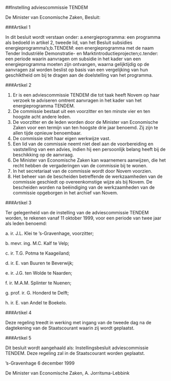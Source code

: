 <meta http-equiv='Content-Type' content='text/html; charset=utf-8' />

##Instelling adviescommissie TENDEM

De Minister van Economische Zaken,  Besluit:     

###Artikel  1  

In dit besluit wordt verstaan onder: a.energieprogramma: een programma als bedoeld in artikel 2, tweede lid, van het Besluit subsidies energieprogramma’s;b.TENDEM: een energieprogramma met de naam Tender Industriële Demonstratie- en Marktintroductieprojecten;c.tender: een periode waarin aanvragen om subsidie in het kader van een energieprogramma moeten zijn ontvangen, waarna gelijktijdig op de aanvragen zal worden beslist op basis van een vergelijking van hun geschiktheid om bij te dragen aan de doelstelling van het programma.  

###Artikel  2  

1.  Er is een adviescommissie TENDEM die tot taak heeft Novem op haar verzoek te adviseren omtrent aanvragen in het kader van het energieprogramma TENDEM.   
2.  De commissie bestaat uit een voorzitter en ten minste vier en ten hoogste acht andere leden.   
3.  De voorzitter en de leden worden door de Minister van Economische Zaken voor een termijn van ten hoogste drie jaar benoemd. Zij zijn te allen tijde opnieuw benoembaar.   
4.  De commissie stelt haar eigen werkwijze vast.   
5.  Een lid van de commissie neemt niet deel aan de voorbereiding en vaststelling van een advies, indien hij een persoonlijk belang heeft bij de beschikking op de aanvraag.   
6.  De Minister van Economische Zaken kan waarnemers aanwijzen, die het recht hebben de vergaderingen van de commissie bij te wonen.   
7.  In het secretariaat van de commissie wordt door Novem voorzien.   
8.  Het beheer van de bescheiden betreffende de werkzaamheden van de commissie geschiedt op overeenkomstige wijze als bij Novem. De bescheiden worden na beëindiging van de werkzaamheden van de commissie opgeborgen in het archief van Novem.   

###Artikel  3  

Ter gelegenheid van de instelling van de adviescommissie TENDEM worden, te rekenen vanaf 11 oktober 1999, voor een periode van twee jaar als leden benoemd: 

a.  ir. J.L. Klei te ’s-Gravenhage, voorzitter; 

b.  mevr. ing. M.C. Kalf te Velp; 

c.  ir. T.G. Potma te Kaageiland; 

d.  ir. E. van Buuren te Beverwijk; 

e.  ir. J.G. ten Wolde te Naarden; 

f.  ir. M.A.M. Splinter te Nuenen; 

g.  prof. ir. G. Honderd te Delft; 

h.  ir. E. van Andel te Boekelo.   

###Artikel  4  

Deze regeling treedt in werking met ingang van de tweede dag na de dagtekening van de Staatscourant waarin zij wordt geplaatst.  

###Artikel  5  

Dit besluit wordt aangehaald als: Instellingsbesluit adviescommissie TENDEM. 
Deze regeling zal in de Staatscourant worden geplaatst.   

’s-Gravenhage 
6 december 1999    

De 
Minister van Economische Zaken, 
A. Jorritsma-Lebbink      
